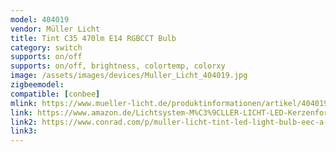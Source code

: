 ```yaml
---
model: 404019
vendor: Müller Licht 
title: Tint C35 470lm E14 RGBCCT Bulb
category: switch
supports: on/off
supports: on/off, brightness, colortemp, colorxy
image: /assets/images/devices/Muller_Licht_404019.jpg
zigbeemodel: 
compatible: [conbee]
mlink: https://www.mueller-licht.de/produktinformationen/artikel/404019/
link: https://www.amazon.de/Lichtsystem-M%C3%9CLLER-LICHT-LED-Kerzenform-unterschiedliche-Zusatzlampe/dp/B07ND8LBNW
link2: https://www.conrad.com/p/muller-licht-tint-led-light-bulb-eec-a-a-e-e14-6-w-rgbw-1991911
link3: 
---
```


